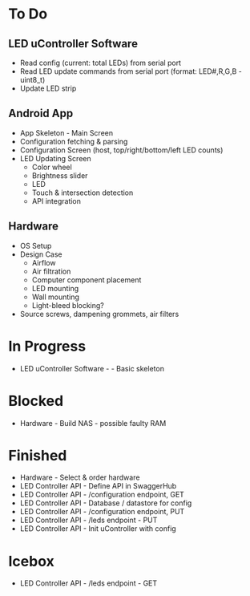 # To Do

## LED uController Software
- Read config (current: total LEDs) from serial port
- Read LED update commands from serial port (format: LED#,R,G,B - uint8_t)
- Update LED strip

## Android App
- App Skeleton - Main Screen
- Configuration fetching & parsing
- Configuration Screen (host, top/right/bottom/left LED counts)
- LED Updating Screen
  - Color wheel
  - Brightness slider
  - LED
  - Touch & intersection detection
  - API integration

## Hardware
- OS Setup
- Design Case
  - Airflow
  - Air filtration
  - Computer component placement
  - LED mounting
  - Wall mounting
  - Light-bleed blocking?
- Source screws, dampening grommets, air filters

# In Progress
- LED uController Software - - Basic skeleton

# Blocked
- Hardware - Build NAS - possible faulty RAM

# Finished
- Hardware - Select & order hardware
- LED Controller API - Define API in SwaggerHub
- LED Controller API - /configuration endpoint, GET
- LED Controller API - Database / datastore for config
- LED Controller API - /configuration endpoint, PUT
- LED Controller API - /leds endpoint - PUT
- LED Controller API - Init uController with config

# Icebox

- LED Controller API - /leds endpoint - GET
